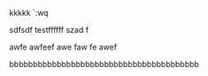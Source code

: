 kkkkk    `:wq

sdfsdf
testffffff
szad
f

awfe
awfeef
awe
faw
fe
awef

bbbbbbbbbbbbbbbbbbbbbbbbbbbbbbbbbbbbbbbb

